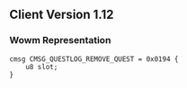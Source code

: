 ## Client Version 1.12

### Wowm Representation
```rust,ignore
cmsg CMSG_QUESTLOG_REMOVE_QUEST = 0x0194 {
    u8 slot;    
}

```
